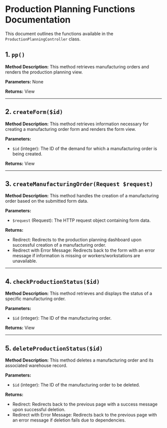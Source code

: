 # Production Planning Functions Documentation

This document outlines the functions available in the `ProductionPlanningController` class.

## 1. `pp()`

**Method Description:**
This method retrieves manufacturing orders and renders the production planning view.

**Parameters:**
None

**Returns:**
View

---

## 2. `createForm($id)`

**Method Description:**
This method retrieves information necessary for creating a manufacturing order form and renders the form view.

**Parameters:**

-   `$id` (integer): The ID of the demand for which a manufacturing order is being created.

**Returns:**
View

---

## 3. `createManufacturingOrder(Request $request)`

**Method Description:**
This method handles the creation of a manufacturing order based on the submitted form data.

**Parameters:**

-   `$request` (Request): The HTTP request object containing form data.

**Returns:**

-   Redirect: Redirects to the production planning dashboard upon successful creation of a manufacturing order.
-   Redirect with Error Message: Redirects back to the form with an error message if information is missing or workers/workstations are unavailable.

---

## 4. `checkProductionStatus($id)`

**Method Description:**
This method retrieves and displays the status of a specific manufacturing order.

**Parameters:**

-   `$id` (integer): The ID of the manufacturing order.

**Returns:**
View

---

## 5. `deleteProductionStatus($id)`

**Method Description:**
This method deletes a manufacturing order and its associated warehouse record.

**Parameters:**

-   `$id` (integer): The ID of the manufacturing order to be deleted.

**Returns:**

-   Redirect: Redirects back to the previous page with a success message upon successful deletion.
-   Redirect with Error Message: Redirects back to the previous page with an error message if deletion fails due to dependencies.
